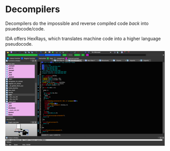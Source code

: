 # Decompilers

Decompilers do the impossible and reverse compiled code *back* into psuedocode/code.

IDA offers HexRays, which translates machine code into a higher language pseudocode. 

![Hex Rays](images/ida-decompiler.png)